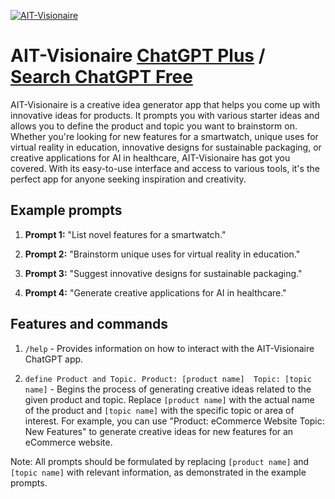 
[![AIT-Visionaire](https://files.oaiusercontent.com/file-tfdBTm4lrYWm8jsWG3w16m76?se=2123-10-16T01%3A05%3A38Z&sp=r&sv=2021-08-06&sr=b&rscc=max-age%3D31536000%2C%20immutable&rscd=attachment%3B%20filename%3Dedacdd0d-3c15-4716-afd3-b8e4d336415d.png&sig=Qh4Ow6NXsgsmPxG//VCf%2BwBIy/tLd/bJfb58qhxsCA4%3D)](https://chat.openai.com/g/g-2iYk5YVtU-ait-visionaire)

# AIT-Visionaire [ChatGPT Plus](https://chat.openai.com/g/g-2iYk5YVtU-ait-visionaire) / [Search ChatGPT Free](https://gptcall.net/index.html#/?search=AIT-Visionaire)

AIT-Visionaire is a creative idea generator app that helps you come up with innovative ideas for products. It prompts you with various starter ideas and allows you to define the product and topic you want to brainstorm on. Whether you're looking for new features for a smartwatch, unique uses for virtual reality in education, innovative designs for sustainable packaging, or creative applications for AI in healthcare, AIT-Visionaire has got you covered. With its easy-to-use interface and access to various tools, it's the perfect app for anyone seeking inspiration and creativity.

## Example prompts

1. **Prompt 1:** "List novel features for a smartwatch."

2. **Prompt 2:** "Brainstorm unique uses for virtual reality in education."

3. **Prompt 3:** "Suggest innovative designs for sustainable packaging."

4. **Prompt 4:** "Generate creative applications for AI in healthcare."

## Features and commands

1. `/help` - Provides information on how to interact with the AIT-Visionaire ChatGPT app.

2. `define Product and Topic. Product: [product name]  Topic: [topic name]` - Begins the process of generating creative ideas related to the given product and topic. Replace `[product name]` with the actual name of the product and `[topic name]` with the specific topic or area of interest. For example, you can use "Product: eCommerce Website  Topic: New Features" to generate creative ideas for new features for an eCommerce website.

Note: All prompts should be formulated by replacing `[product name]` and `[topic name]` with relevant information, as demonstrated in the example prompts.


